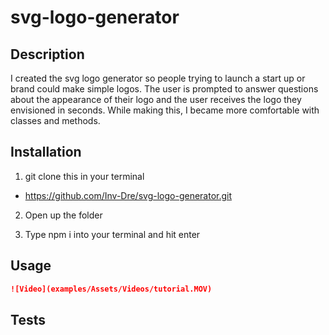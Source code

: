# svg-logo-generator

## Description
I created the svg logo generator so people trying to launch a start up or brand could make simple logos. The user is prompted to answer questions about the appearance of their logo and the user receives the logo they envisioned in seconds. While making this, I became more comfortable with classes and methods.

## Installation

1. git clone this in your terminal
- https://github.com/Inv-Dre/svg-logo-generator.git

2. Open up the folder

3. Type npm i into your terminal and hit enter

## Usage

```md
![Video](examples/Assets/Videos/tutorial.MOV)
```

## Tests